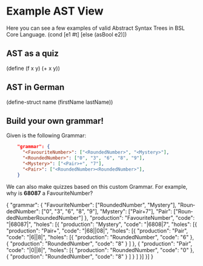 # Example AST View

Here you can see a few examples of valid Abstract Syntax Trees in BSL Core Language.
<bsltree>
(cond [e1 #t]
[else (asBool e2)])
</bsltree>

## AST as a quiz

  <bsltree quiz="true">
    (define (f x y) (+ x y))
  </bsltree>

## AST in German

  <bsltree quiz="true" lang="de">
    (define-struct name (firstName lastName))
  </bsltree>

## Build your own grammar!

Given is the following Grammar:

```json
    "grammar": {
      "<FavouriteNumber>": ["<RoundedNumber>", "<Mystery>"],
      "<RoundedNumber>": ["0", "3", "6", "8", "9"],
      "<Mystery>": ["<Pair>+", "7"],
      "<Pair>": ["<RoundedNumber><RoundedNumber>"],
    }
```

We can also make quizzes based on this custom Grammar. For example, why is **68087** a FavouriteNumber?

<style>
jsontree .bsl-tools-tree span {
  margin-left: 5.5em; 
  margin-right: 5.5em;
  }
  </style>
<jsontree quiz="false" lang="de">
{
	"grammar": {
		"FavouriteNumber": ["RoundedNumber", "Mystery"],
		"RoundedNumber": ["0", "3", "6", "8", "9"],
		"Mystery": ["Pair+7"],
		"Pair": ["RoundedNumberRoundedNumber"]
	},
	"production": "FavouriteNumber",
	"code": "|68087|",
	"holes": [{
		"production": "Mystery",
		"code": "|6808|7",
		"holes": [{
			"production": "Pair+",
			"code": "|68||08|",
			"holes": [{
					"production": "Pair",
					"code": "|6||8|",
					"holes": [{
							"production": "RoundedNumber",
							"code": "6"
						},
						{
							"production": "RoundedNumber",
							"code": "8"
						}
					]
				},
				{
					"production": "Pair",
					"code": "|0||8|",
					"holes": [{
							"production": "RoundedNumber",
							"code": "0"
						},
						{
							"production": "RoundedNumber",
							"code": "8"
						}
					]
				}
			]
		}]
	}]
}
</jsontree>
